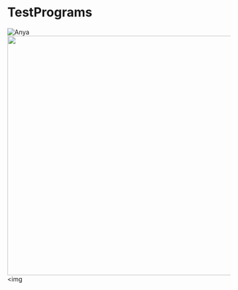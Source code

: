 # TestPrograms

![Anya](https://user-images.githubusercontent.com/111756983/196483610-ada81d37-b65a-4116-8293-541f3b48737f.jpg)
<img src="https://user-images.githubusercontent.com/111756983/196483610-ada81d37-b65a-4116-8293-541f3b48737f.jpg " width="540" height="539"/> <img
